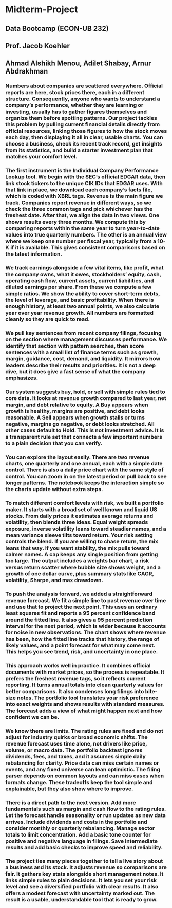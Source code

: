 # Midterm-Project
## Data Bootcamp (ECON-UB 232)
## Prof. Jacob Koehler
## Ahmad Alshikh Menou, Adilet Shabay, Arnur Abdrakhman

### Numbers about companies are scattered everywhere. Official reports are here, stock prices there, each in a different structure. Consequently, anyone who wants to understand a company’s performance, whether they are learning or investing, usually has to gather figures themselves and organize them before spotting patterns. Our project tackles this problem by pulling current financial details directly from official resources, linking those figures to how the stock moves each day, then displaying it all in clear, usable charts. You can choose a business, check its recent track record, get insights from its statistics, and build a starter investment plan that matches your comfort level.

### The first instrument is the Individual Company Performance Lookup tool. We begin with the SEC’s official EDGAR data, then link stock tickers to the unique CIK IDs that EDGAR uses. With that link in place, we download each company’s facts file, which is coded with XBRL tags. Revenue is the main figure we track. Companies report revenue in different ways, so we check the three common tags and pick whichever has the freshest date. After that, we align the data in two views. One shows results every three months. We compute this by comparing reports within the same year to turn year-to-date values into true quarterly numbers. The other is an annual view where we keep one number per fiscal year, typically from a 10-K if it is available. This gives consistent comparisons based on the latest information.

### We track earnings alongside a few vital items, like profit, what the company owns, what it owes, stockholders’ equity, cash, operating cash flow, current assets, current liabilities, and diluted earnings per share. From these we compute a few simple ratios. We show the ability to cover short-term debts, the level of leverage, and basic profitability. When there is enough history, at least two annual points, we also calculate year over year revenue growth. All numbers are formatted cleanly so they are quick to read.

### We pull key sentences from recent company filings, focusing on the section where management discusses performance. We identify that section with pattern searches, then score sentences with a small list of finance terms such as growth, margin, guidance, cost, demand, and liquidity. It mirrors how leaders describe their results and priorities. It is not a deep dive, but it does give a fast sense of what the company emphasizes.

### Our system suggests buy, hold, or sell with simple rules tied to core data. It looks at revenue growth compared to last year, net margin, and debt relative to equity. A Buy appears when growth is healthy, margins are positive, and debt looks reasonable. A Sell appears when growth stalls or turns negative, margins go negative, or debt looks stretched. All other cases default to Hold. This is not investment advice. It is a transparent rule set that connects a few important numbers to a plain decision that you can verify.

### You can explore the layout easily. There are two revenue charts, one quarterly and one annual, each with a simple date control. There is also a daily price chart with the same style of control. You can zoom in on the latest period or pull back to see longer patterns. The notebook keeps the interaction simple so the charts update without extra steps.

### To match different comfort levels with risk, we built a portfolio maker. It starts with a broad set of well known and liquid US stocks. From daily prices it estimates average returns and volatility, then blends three ideas. Equal weight spreads exposure, inverse volatility leans toward steadier names, and a mean variance sleeve tilts toward return. Your risk setting controls the blend. If you are willing to chase return, the mix leans that way. If you want stability, the mix pulls toward calmer names. A cap keeps any single position from getting too large. The output includes a weights bar chart, a risk versus return scatter where bubble size shows weight, and a growth of one dollar curve, plus summary stats like CAGR, volatility, Sharpe, and max drawdown.

### To push the analysis forward, we added a straightforward revenue forecast. We fit a simple line to past revenue over time and use that to project the next point. This uses an ordinary least squares fit and reports a 95 percent confidence band around the fitted line. It also gives a 95 percent prediction interval for the next period, which is wider because it accounts for noise in new observations. The chart shows where revenue has been, how the fitted line tracks that history, the range of likely values, and a point forecast for what may come next. This helps you see trend, risk, and uncertainty in one place.

### This approach works well in practice. It combines official documents with market prices, so the process is repeatable. It prefers the freshest revenue tags, so it reflects current reporting. It turns annual totals into clean quarterly values for better comparisons. It also condenses long filings into bite-size notes. The portfolio tool translates your risk preference into exact weights and shows results with standard measures. The forecast adds a view of what might happen next and how confident we can be.

### We know there are limits. The rating rules are fixed and do not adjust for industry quirks or broad economic shifts. The revenue forecast uses time alone, not drivers like price, volume, or macro data. The portfolio backtest ignores dividends, fees, and taxes, and it assumes simple daily rebalancing for clarity. Price data can miss certain names or events, and any fixed universe can lean optimistic. The filing parser depends on common layouts and can miss cases when formats change. These tradeoffs keep the tool simple and explainable, but they also show where to improve.

### There is a direct path to the next version. Add more fundamentals such as margin and cash flow to the rating rules. Let the forecast handle seasonality or run updates as new data arrives. Include dividends and costs in the portfolio and consider monthly or quarterly rebalancing. Manage sector totals to limit concentration. Add a basic tone counter for positive and negative language in filings. Save intermediate results and add basic checks to improve speed and reliability.

### The project ties many pieces together to tell a live story about a business and its stock. It adjusts revenue so comparisons are fair. It gathers key stats alongside short management notes. It links simple rules to plain decisions. It lets you set your risk level and see a diversified portfolio with clear results. It also offers a modest forecast with uncertainty marked out. The result is a usable, understandable tool that is ready to grow.
